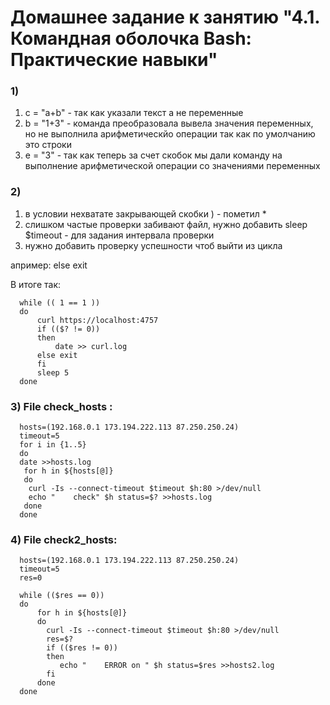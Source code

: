 # Домашнее задание к занятию "4.1. Командная оболочка Bash: Практические навыки"
### 1)
1. c = "a+b" - так как указали текст а не переменные
2. b = "1+3" - команда преобразовала вывела значения переменных, но не выполнила арифметическйо операции так как по умолчанию это строки 
3. e = "3"   - так как теперь за счет скобок мы дали команду на выполнение арифметической операции со значениями переменных 
### 2)     
1. в условии нехватате закрывающей скобки ) - пометил *
2. слишком частые проверки забивают файл, нужно добавить sleep $timeout - для задания интервала проверки
3. нужно добавить проверку успешности чтоб выйти из цикла

апример: else exit

В итоге так:

      while (( 1 == 1 ))
      do
          curl https://localhost:4757
          if (($? != 0))
          then
              date >> curl.log
          else exit
          fi
          sleep 5
      done
### 3) File check_hosts :
      hosts=(192.168.0.1 173.194.222.113 87.250.250.24)
      timeout=5
      for i in {1..5}
      do
      date >>hosts.log
       for h in ${hosts[@]}
       do
      	curl -Is --connect-timeout $timeout $h:80 >/dev/null
        echo "    check" $h status=$? >>hosts.log
       done
      done
### 4) File check2_hosts:
      hosts=(192.168.0.1 173.194.222.113 87.250.250.24)
      timeout=5
      res=0

      while (($res == 0))
      do
          for h in ${hosts[@]}
          do
         	curl -Is --connect-timeout $timeout $h:80 >/dev/null
         	res=$?
         	if (($res != 0))
         	then
	           echo "    ERROR on " $h status=$res >>hosts2.log
            fi
          done
      done

